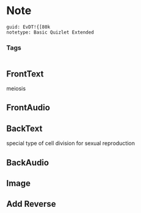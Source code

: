 # Note
```
guid: EvDT!{[80k
notetype: Basic Quizlet Extended
```

### Tags
```
```

## FrontText
meiosis

## FrontAudio


## BackText
special type of cell division for sexual reproduction

## BackAudio


## Image


## Add Reverse

